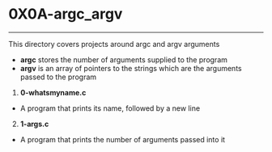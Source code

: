 # 0X0A-argc_argv
---

This directory covers projects around argc and argv arguments
- **argc** stores the number of arguments supplied to the program
- **argv** is an array of pointers to the strings which are the arguments passed to the program

1. **0-whatsmyname.c**
- A program that prints its name, followed by a new line

2. **1-args.c**
- A program that prints the number of arguments passed into it
